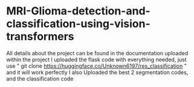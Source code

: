 # MRI-Glioma-detection-and-classification-using-vision-transformers

All details about the project can be found in the documentation uploaded within the project
I uploaded the flask code with everything needed, just use " git clone https://huggingface.co/Unknown6197/res_classification " and it will work perfectly
I also Uploaded the best 2 segmentation codes, and the classification code
